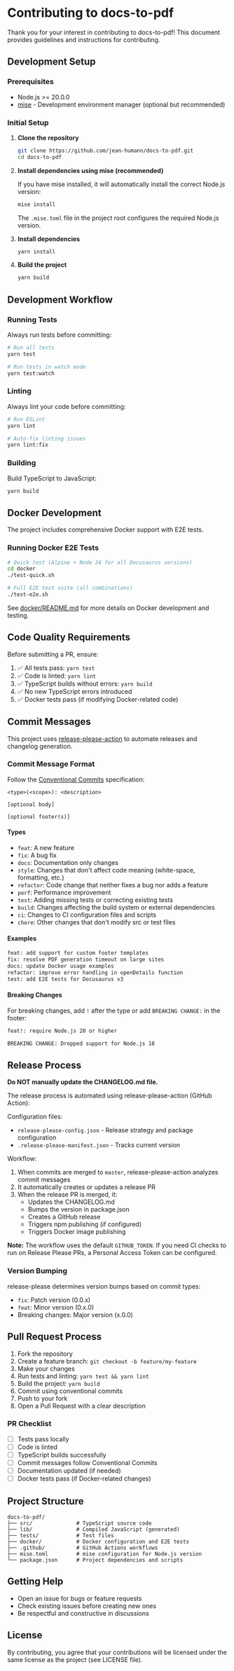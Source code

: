 # Contributing to docs-to-pdf

Thank you for your interest in contributing to docs-to-pdf! This document provides guidelines and instructions for contributing.

## Development Setup

### Prerequisites

- Node.js >= 20.0.0
- [mise](https://mise.jit.su/) - Development environment manager (optional but recommended)

### Initial Setup

1. **Clone the repository**

   ```bash
   git clone https://github.com/jean-humann/docs-to-pdf.git
   cd docs-to-pdf
   ```

2. **Install dependencies using mise (recommended)**

   If you have mise installed, it will automatically install the correct Node.js version:

   ```bash
   mise install
   ```

   The `.mise.toml` file in the project root configures the required Node.js version.

3. **Install dependencies**

   ```bash
   yarn install
   ```

4. **Build the project**
   ```bash
   yarn build
   ```

## Development Workflow

### Running Tests

Always run tests before committing:

```bash
# Run all tests
yarn test

# Run tests in watch mode
yarn test:watch
```

### Linting

Always lint your code before committing:

```bash
# Run ESLint
yarn lint

# Auto-fix linting issues
yarn lint:fix
```

### Building

Build TypeScript to JavaScript:

```bash
yarn build
```

## Docker Development

The project includes comprehensive Docker support with E2E tests.

### Running Docker E2E Tests

```bash
# Quick test (Alpine + Node 24 for all Docusaurus versions)
cd docker
./test-quick.sh

# Full E2E test suite (all combinations)
./test-e2e.sh
```

See [docker/README.md](./docker/README.md) for more details on Docker development and testing.

## Code Quality Requirements

Before submitting a PR, ensure:

1. ✅ All tests pass: `yarn test`
2. ✅ Code is linted: `yarn lint`
3. ✅ TypeScript builds without errors: `yarn build`
4. ✅ No new TypeScript errors introduced
5. ✅ Docker tests pass (if modifying Docker-related code)

## Commit Messages

This project uses [release-please-action](https://github.com/googleapis/release-please-action) to automate releases and changelog generation.

### Commit Message Format

Follow the [Conventional Commits](https://www.conventionalcommits.org/) specification:

```
<type>(<scope>): <description>

[optional body]

[optional footer(s)]
```

#### Types

- `feat`: A new feature
- `fix`: A bug fix
- `docs`: Documentation only changes
- `style`: Changes that don't affect code meaning (white-space, formatting, etc.)
- `refactor`: Code change that neither fixes a bug nor adds a feature
- `perf`: Performance improvement
- `test`: Adding missing tests or correcting existing tests
- `build`: Changes affecting the build system or external dependencies
- `ci`: Changes to CI configuration files and scripts
- `chore`: Other changes that don't modify src or test files

#### Examples

```bash
feat: add support for custom footer templates
fix: resolve PDF generation timeout on large sites
docs: update Docker usage examples
refactor: improve error handling in openDetails function
test: add E2E tests for Docusaurus v3
```

#### Breaking Changes

For breaking changes, add `!` after the type or add `BREAKING CHANGE:` in the footer:

```bash
feat!: require Node.js 20 or higher

BREAKING CHANGE: Dropped support for Node.js 18
```

## Release Process

**Do NOT manually update the CHANGELOG.md file.**

The release process is automated using release-please-action (GitHub Action):

Configuration files:
- `release-please-config.json` - Release strategy and package configuration
- `.release-please-manifest.json` - Tracks current version

Workflow:
1. When commits are merged to `master`, release-please-action analyzes commit messages
2. It automatically creates or updates a release PR
3. When the release PR is merged, it:
   - Updates the CHANGELOG.md
   - Bumps the version in package.json
   - Creates a GitHub release
   - Triggers npm publishing (if configured)
   - Triggers Docker image publishing

**Note:** The workflow uses the default `GITHUB_TOKEN`. If you need CI checks to run on Release Please PRs, a Personal Access Token can be configured.

### Version Bumping

release-please determines version bumps based on commit types:

- `fix`: Patch version (0.0.x)
- `feat`: Minor version (0.x.0)
- Breaking changes: Major version (x.0.0)

## Pull Request Process

1. Fork the repository
2. Create a feature branch: `git checkout -b feature/my-feature`
3. Make your changes
4. Run tests and linting: `yarn test && yarn lint`
5. Build the project: `yarn build`
6. Commit using conventional commits
7. Push to your fork
8. Open a Pull Request with a clear description

### PR Checklist

- [ ] Tests pass locally
- [ ] Code is linted
- [ ] TypeScript builds successfully
- [ ] Commit messages follow Conventional Commits
- [ ] Documentation updated (if needed)
- [ ] Docker tests pass (if Docker-related changes)

## Project Structure

```
docs-to-pdf/
├── src/              # TypeScript source code
├── lib/              # Compiled JavaScript (generated)
├── tests/            # Test files
├── docker/           # Docker configuration and E2E tests
├── .github/          # GitHub Actions workflows
├── mise.toml         # mise configuration for Node.js version
└── package.json      # Project dependencies and scripts
```

## Getting Help

- Open an issue for bugs or feature requests
- Check existing issues before creating new ones
- Be respectful and constructive in discussions

## License

By contributing, you agree that your contributions will be licensed under the same license as the project (see LICENSE file).
